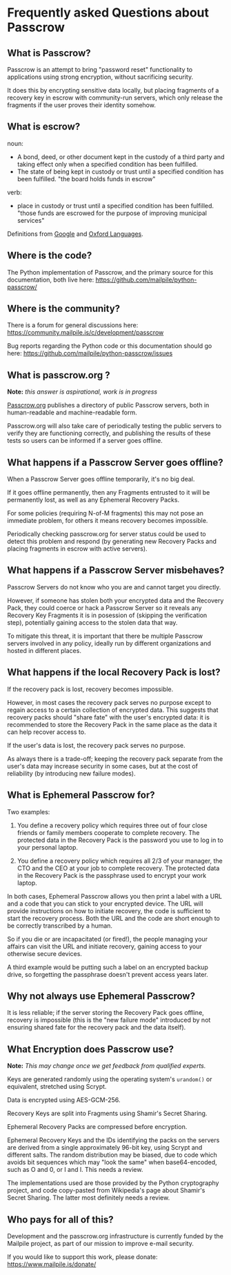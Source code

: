 # Frequently asked Questions about Passcrow

## What is Passcrow?

Passcrow is an attempt to bring "password reset" functionality to
applications using strong encryption, without sacrificing security.

It does this by encrypting sensitive data locally, but placing fragments
of a recovery key in escrow with community-run servers, which only release
the fragments if the user proves their identity somehow.


## What is escrow?

noun:

   * A bond, deed, or other document kept in the custody of a third party
     and taking effect only when a specified condition has been fulfilled. 
   * The state of being kept in custody or trust until a specified condition
     has been fulfilled. "the board holds funds in escrow"

verb:

   * place in custody or trust until a specified condition has been fulfilled.
     "those funds are escrowed for the purpose of improving municipal services"

Definitions from [Google](https://www.google.com/search?q=define+escrow) and
[Oxford Languages](https://languages.oup.com/google-dictionary-en/).


## Where is the code?

The Python implementation of Passcrow, and the primary source for this
documentation, both live here: <https://github.com/mailpile/python-passcrow/>


## Where is the community?

There is a forum for general discussions here:
<https://community.mailpile.is/c/development/passcrow>

Bug reports regarding the Python code or this documentation should go here:
<https://github.com/mailpile/python-passcrow/issues>


## What is passcrow.org ?

**Note:** *this answer is aspirational, work is in progress*

[Passcrow.org](https://passcrow.org/) publishes a directory of public
Passcrow servers, both in human-readable and machine-readable form.

Passcrow.org will also take care of periodically testing the public servers
to verify they are functioning correctly, and publishing the results of
these tests so users can be informed if a server goes offline.


## What happens if a Passcrow Server goes offline?

When a Passcrow Server goes offline temporarily, it's no big deal.

If it goes offline permanently, then any Fragments entrusted to it will
be permanently lost, as well as any Ephemeral Recovery Packs.

For some policies (requiring N-of-M fragments) this may not pose an
immediate problem, for others it means recovery becomes impossible.

Periodically checking passcrow.org for server status could be used to
detect this problem and respond (by generating new Recovery Packs and
placing fragments in escrow with active servers).


## What happens if a Passcrow Server misbehaves?

Passcrow Servers do not know who you are and cannot target you
directly.

However, if someone has stolen both your encrypted data and the Recovery
Pack, they could coerce or hack a Passcrow Server so it reveals any
Recovery Key Fragments it is in posession of (skipping the verification
step), potentially gaining access to the stolen data that way.

To mitigate this threat, it is important that there be multiple Passcrow
servers involved in any policy, ideally run by different organizations and
hosted in different places.


## What happens if the local Recovery Pack is lost?

If the recovery pack is lost, recovery becomes impossible.

However, in most cases the recovery pack serves no purpose except to
regain access to a certain collection of encrypted data. This suggests that
recovery packs should "share fate" with the user's encrypted data: it is
recommended to store the Recovery Pack in the same place as the data it can
help recover access to.

If the user's data is lost, the recovery pack serves no purpose.

As always there is a trade-off; keeping the recovery pack separate from
the user's data may increase security in some cases, but at the cost of
reliability (by introducing new failure modes).


## What is Ephemeral Passcrow for?

Two examples:

1. You define a recovery policy which requires three out of four close
   friends or family members cooperate to complete recovery. The protected
   data in the Recovery Pack is the password you use to log in to your
   personal laptop.

2. You define a recovery policy which requires all 2/3 of your manager,
   the CTO and the CEO at your job to complete recovery. The protected data
   in the Recovery Pack is the passphrase used to encrypt your work laptop.

In both cases, Ephemeral Passcrow allows you then print a label with a URL
and a code that you can stick to your encrypted device. The URL will
provide instructions on how to initiate recovery, the code is sufficient
to start the recovery process. Both the URL and the code are short enough
to be correctly transcribed by a human.

So if you die or are incapacitated (or fired!), the people managing your
affairs can visit the URL and initiate recovery, gaining access to your
otherwise secure devices.

A third example would be putting such a label on an encrypted backup
drive, so forgetting the passphrase doesn't prevent access years later.


## Why not always use Ephemeral Passcrow?

It is less reliable; if the server storing the Recovery Pack goes offline,
recovery is impossible (this is the "new failure mode" introduced by not
ensuring shared fate for the recovery pack and the data itself).


## What Encryption does Passcrow use?

**Note:** *This may change once we get feedback from qualified experts.*

Keys are generated randomly using the operating system's `urandom()` or
equivalent, stretched using Scrypt.

Data is encrypted using AES-GCM-256.

Recovery Keys are split into Fragments using Shamir's Secret Sharing.

Ephemeral Recovery Packs are compressed before encryption.

Ephemeral Recovery Keys and the IDs identifying the packs on the servers
are derived from a single approximately 96-bit key, using Scrypt and
different salts. The random distribution may be biased, due to code which
avoids bit sequences which may "look the same" when base64-encoded, such
as O and 0, or I and l. This needs a review.

The implementations used are those provided by the Python cryptography
project, and code copy-pasted from Wikipedia's page about Shamir's Secret
Sharing. The latter most definitely needs a review.


## Who pays for all of this?

Development and the passcrow.org infrastructure is currently funded by
the Mailpile project, as part of our mission to improve e-mail security.

If you would like to support this work, please donate:
<https://www.mailpile.is/donate/>

